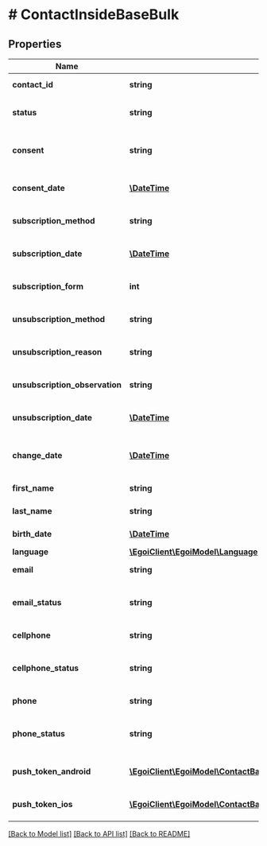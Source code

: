 # # ContactInsideBaseBulk

## Properties

Name | Type | Description | Notes
------------ | ------------- | ------------- | -------------
**contact_id** | **string** |  | [optional] [readonly] 
**status** | **string** | Status of the contact | [optional] [default to 'active']
**consent** | **string** | Contact consent | [optional] [readonly] [default to 'consent']
**consent_date** | [**\DateTime**](\DateTime.md) | Date and hour of the contact consent | [optional] [readonly] 
**subscription_method** | **string** | Contact subscription method | [optional] [readonly] 
**subscription_date** | [**\DateTime**](\DateTime.md) | Date and hour of the contact subscription | [optional] [readonly] 
**subscription_form** | **int** | Contact subscription form | [optional] [readonly] 
**unsubscription_method** | **string** | Contact unsubscription method | [optional] [readonly] 
**unsubscription_reason** | **string** | Contact unsubscription reason | [optional] [readonly] 
**unsubscription_observation** | **string** | Contact unsubscription observation | [optional] [readonly] 
**unsubscription_date** | [**\DateTime**](\DateTime.md) | Contact unsubscription date | [optional] [readonly] 
**change_date** | [**\DateTime**](\DateTime.md) | Last modification date of the contact | [optional] [readonly] 
**first_name** | **string** | First name of the contact | [optional] 
**last_name** | **string** | Last name of the contact | [optional] 
**birth_date** | [**\DateTime**](\DateTime.md) | Birth date of the contact | [optional] 
**language** | [**\EgoiClient\EgoiModel\Language**](Language.md) |  | [optional] 
**email** | **string** | Email of the contact | [optional] 
**email_status** | **string** | Email channel status | [optional] [readonly] [default to 'active']
**cellphone** | **string** | Cellphone of the contact | [optional] 
**cellphone_status** | **string** | Cellphone channel status | [optional] [readonly] [default to 'active']
**phone** | **string** | Phone of the contact | [optional] 
**phone_status** | **string** | Phone channel status | [optional] [readonly] [default to 'active']
**push_token_android** | [**\EgoiClient\EgoiModel\ContactBaseWithStatusFieldsSchemaBasePushTokenAndroid[]**](ContactBaseWithStatusFieldsSchemaBasePushTokenAndroid.md) | Android push token of the contact | [optional] 
**push_token_ios** | [**\EgoiClient\EgoiModel\ContactBaseWithStatusFieldsSchemaBasePushTokenIos[]**](ContactBaseWithStatusFieldsSchemaBasePushTokenIos.md) | IOS push token of the contact | [optional] 

[[Back to Model list]](../../README.md#documentation-for-models) [[Back to API list]](../../README.md#documentation-for-api-endpoints) [[Back to README]](../../README.md)


